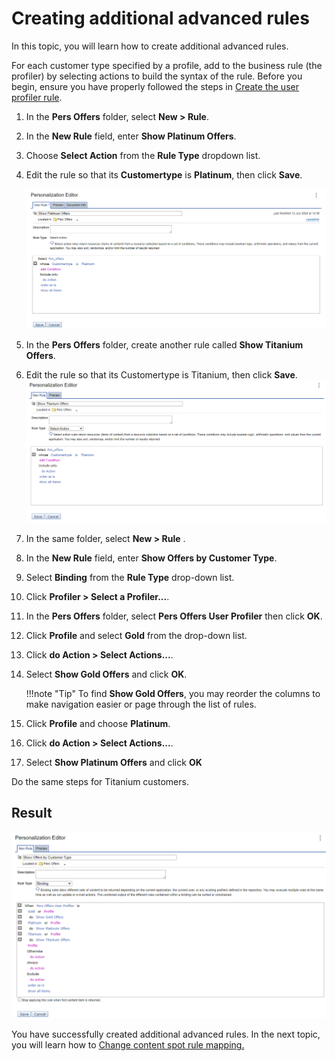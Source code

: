 # Creating additional advanced rules

In this topic, you will learn how to create additional advanced rules.

For each customer type specified by a profile, add to the business rule (the profiler) by selecting actions to build the syntax of the rule. Before you begin, ensure you have properly followed the steps in [Create the user profiler rule](pzn_demo_create_user_profiler_rule.md#).  

1. In the **Pers Offers** folder, select **New > Rule**.  

2. In the **New Rule** field, enter **Show Platinum Offers**. 

3. Choose **Select Action** from the **Rule Type** dropdown list.  

4. Edit the rule so that its **Customertype** is **Platinum**, then click **Save**.  

    ![Show Platinium Offers Rule](./images/show_platinium_offer_rule.png)  

5. In the **Pers Offers** folder, create another rule called **Show Titanium Offers**.  

6. Edit the rule so that its Customertype is Titanium, then click **Save**.
    ![Show Titanium Offers Rule](./images/show_titanium_offers_rule.png)  

7. In the same folder, select **New > Rule** .

8. In the **New Rule** field, enter **Show Offers by Customer Type**.

9. Select **Binding** from the **Rule Type** drop-down list.  

10. Click **Profiler > Select a Profiler...**.  

11. In the **Pers Offers** folder, select **Pers Offers User Profiler** then click **OK**.  

12. Click **Profile** and select **Gold** from the drop-down list.  

13. Click **do Action > Select Actions...**.  

14. Select **Show Gold Offers** and click **OK**.  

    !!!note "Tip"
        To find **Show Gold Offers**, you may reorder the columns to make navigation easier or page through the list of rules.

15. Click **Profile** and choose **Platinum**.  

16. Click **do Action > Select Actions...**.  

17. Select **Show Platinum Offers** and click **OK**

Do the same steps for Titanium customers.  

## Result

![Show offers by customer type](./images/show_offers_by_customer_type_rule.png)

You have successfully created additional advanced rules. In the next topic, you will learn how to [Change content spot rule mapping.](./pzn_demo_change_content_spot_rule_mapping.md)
